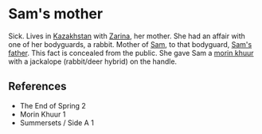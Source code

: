 # Sam's mother
Sick. Lives in [Kazakhstan](Location/Region/Kazakhstan.md) with [Zarina](Person/Zarina.md), her mother. She had an affair with one of her bodyguards, a rabbit. Mother of [Sam](Person/Sam.md), to that bodyguard, [Sam's father](Sam's%20father). This fact is concealed from the public. She gave Sam a [morin khuur](morin%20khuur) with a jackalope (rabbit/deer hybrid) on the handle.

## References
- The End of Spring 2
- Morin Khuur 1
- Summersets / Side A 1
